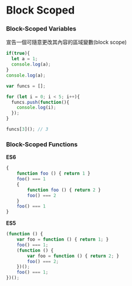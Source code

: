 # Block Scoped

### Block-Scoped Variables

宣告一個可隨意更改其內容的區域變數(block scope)

```js
if(true){
  let a = 1;
  console.log(a);
}
console.log(a);
```

<!-- ES5 要用立即函式來包，才能實現 block scope。-->

```js
var funcs = [];

for (let i = 0; i < 5; i++){
  funcs.push(function(){
    console.log(i);
  });
}

funcs[3](); // 3
```

### Block-Scoped Functions

**ES6**

```js
{
    function foo () { return 1 }
    foo() === 1
    {
        function foo () { return 2 }
        foo() === 2
    }
    foo() === 1
}
```

**ES5**

```js
(function () {
    var foo = function () { return 1; }
    foo() === 1;
    (function () {
        var foo = function () { return 2; }
        foo() === 2;
    })();
    foo() === 1;
})();
```
